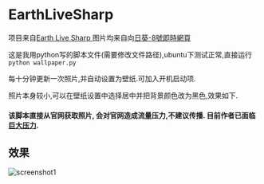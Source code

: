 # EarthLiveSharp
项目来自[Earth Live Sharp ](https://github.com/bitdust/EarthLiveSharp)
图片均来自向[日葵-8號即時網頁](http://himawari8.nict.go.jp/)

这是我用python写的脚本文件(需要修改文件路径),ubuntu下测试正常,直接运行`python wallpaper.py`

每十分钟更新一次照片,并自动设置为壁纸.可加入开机启动项.

照片本身较小,可以在壁纸设置中选择居中并把背景颜色改为黑色,效果如下.

#### 该脚本直接从官网获取照片, 会对官网造成流量压力,不建议传播. 目前作者已面临[巨大压力](https://github.com/bitdust/EarthLiveSharp/issues/13).

## 效果
![screenshot1](https://github.com/xyangk/EarthLiveSharp/blob/master/demo/demo.png)
